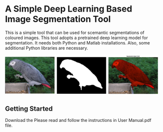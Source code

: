 # A Simple Deep Learning Based Image Segmentation Tool

This is a simple tool that can be used for scemantic segmentations of coloured images. This tool adopts a pretrained deep learning model for segmentation. It needs both Python and Matlab installations. Also, some additional Python libraries are necessary.

![Segmentation Sample](sampleResult.jpg)

## Getting Started
Download the Please read and follow the instructions in User Manual.pdf file.
